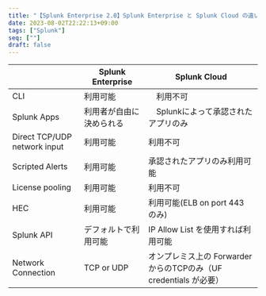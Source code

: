 ```yaml
---
title: "【Splunk Enterprise 2.0】Splunk Enterprise と Splunk Cloud の違い.md"
date: 2023-08-02T22:22:13+09:00
tags: ["Splunk"]
seq: [""]
draft: false
---
```


| |  Splunk Enterprise | Splunk Cloud |
| ---- | ---- | ---- |
|  CLI  |  利用可能  |　利用不可　|
|  Splunk Apps  |  利用者が自由に決められる  |　Splunkによって承認されたアプリのみ |
| Direct TCP/UDP network input | 利用可能 | 利用不可 |
| Scripted Alerts | 利用可能 | 承認されたアプリのみ利用可能 |
| License pooling | 利用可能 | 利用不可 |
| HEC | 利用可能 | 利用可能(ELB on port 443 のみ) |
| Splunk API | デフォルトで利用可能 | IP Allow List を使用すれば利用可能 |
| Network Connection | TCP or UDP | オンプレミス上の Forwarder からのTCPのみ（UF credentials が必要）|